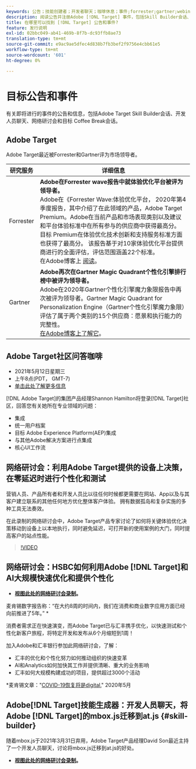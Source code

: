 ```yaml
---
keywords: 公告；技能创建者；开发者聊天；咖啡休息；事件;forrester;gartner;webinar
description: 阅读公告并注册Adobe [!DNL Target] 事件，包括Skill Builder会话、开发人员和产品经理聊天、网络研讨会等。
title: 在哪里可以找到 [!DNL Target] 公告和事件?
feature: 发行说明
exl-id: 02bbc049-ab41-469b-8f7b-dc93ffb8ae73
translation-type: tm+mt
source-git-commit: e9ac9ae5dfec4d838b7fb3bef2f9756e4cbb61e5
workflow-type: tm+mt
source-wordcount: '601'
ht-degree: 0%

---
```


# 目标公告和事件

有关即将进行的事件的公告和信息，包括Adobe Target Skill Builder会话、开发人员聊天、网络研讨会和目标 Coffee Break会话。

## Adobe Target

Adobe Target最近被Forrester和Gartner评为市场领导者。

| 研究服务 | 详细信息 |
| --- | --- |
| Forrester | **Adobe在Forrester wave报告中就体验优化平台被评为领导者。**<br> Adobe在《Forrester Wave:体验优化平台， 2020年第4季度报告，其中介绍了在此领域的产品，Adobe Target Premium。Adobe在当前产品和市场表现类别以及建议和平台体验标准中在所有参与的供应商中获得最高分。 目标 Premium在体验优化技术创新和支持服务标准方面也获得了最高分。 该报告基于对10家体验优化平台提供商进行的全面评估，评估范围涵盖22个标准。<br>在Adobe博客上 [阅读](https://blog.adobe.com/en/2020/11/24/adobe-named-leader-in-forrester-wave-report-experience-optimization-platforms.html)。 |
| Gartner | **Adobe再次在Gartner Magic Quadrant个性化引擎排行榜中被评为领导者。**<br> Adobe在2020年Gartner个性化引擎魔力象限报告中再次被评为领导者。Gartner Magic Quadrant for Personalization Engine（Gartner个性化引擎魔力象限）评估了属于两个类别的15个供应商：愿景和执行能力的完整性。<br>[在Adobe博客上了解它](https://theblog.adobe.com/adobe-again-named-leader-in-gartner-magic-quadrant-for-personalization-engines/)。 |

## Adobe Target社区问答咖啡

* 2021年5月12日星期三
* 上午8点(PDT， GMT-7)
* [单击此处了解更多信息](https://experienceleaguecommunities.adobe.com/t5/adobe-target-discussions/at-community-q-amp-a-coffee-break-5-12-21-8am-pt-shannon/td-p/405341)

[!DNL Adobe Target]的集团产品经理Shannon Hamilton将登录[!DNL Target]社区，回答您有关她所在专业领域的问题：

* 集成
* 统一用户档案
* 目标 Adobe Experience Platform(AEP)集成
* 与其他Adobe解决方案进行点集成
* 核心UI工作流

## 网络研讨会：利用Adobe Target提供的设备上决策，在零延迟时进行个性化和测试

营销人员、产品所有者和开发人员比以往任何时候都更需要在网站、App以及与其客户建立联系的其他任何地方优化整体客户体验。 拥有数据孤岛和复杂实施的多种工具无法奏效。

在此录制的网络研讨会中，Adobe Target产品专家讨论了如何将关键体验优化决策移动到设备上以本地执行，同时避免延迟，可打开新的使用案例的大门，同时提高客户的站点性能。

>[!VIDEO](https://video.tv.adobe.com/v/328148)

## 网络研讨会：HSBC如何利用Adobe [!DNL Target]和AI大规模快速优化和提供个性化

* **[视图此处的网络研讨会录制](https://seminars.adobeconnect.com/ps4ozlg7qfdy/?proto=true)。**

麦肯锡数字报告称：“在大约8周的时间内，我们在消费和商业数字应用方面已经向前推进了5年。” *

消费者需求正在快速演变，而Adobe Target已与汇丰携手优化，以快速测试和个性化新客户旅程，将特定开发和发布从6个月缩短到1周！

加入Adobe和汇丰银行参加此网络研讨会，了解：

* 汇丰的优化和个性化努力如何推动组织的快速变革
* AI和Analytics如何加快其工作并提供清晰、重大的业务影响
* 汇丰如何大规模构建成功的项目，提供超过3000个活动

*麦肯锡文章：&quot;[COVID-19恢复将是digital](https://www.mckinsey.com/business-functions/mckinsey-digital/our-insights/the-covid-19-recovery-will-be-digital-a-plan-for-the-first-90-days#),&quot; 2020年5月

## Adobe[!DNL Target]技能生成器：开发人员聊天，将Adobe [!DNL Target]的mbox.js迁移到at.js {#skill-builder}

随着mbox.js于2021年3月31日弃用，Adobe Target产品经理David Son最近主持了一个开发人员聊天，讨论将mbox.js迁移到at.js的好处。

* **[视图此处的网络研讨会录制](https://seminars.adobeconnect.com/ptdo6mfo6qn6/?proto=true)。**

